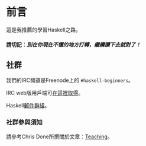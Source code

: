 # 前言

這是我推薦的學習Haskell之路。

#### 請切記：*別在你現在不懂的地方打轉，繼續讀下去就對了！*

## 社群

我們的IRC頻道是Freenode上的 `#haskell-beginners`。

IRC web版用戶端可[在這裡取得](http://webchat.freenode.net/)。

Haskell[郵件群組](https://wiki.haskell.org/Mailing_lists)。

### 社群參與須知

請參考Chris Done所撰關於文章：[Teaching](http://chrisdone.com/posts/teaching)。

